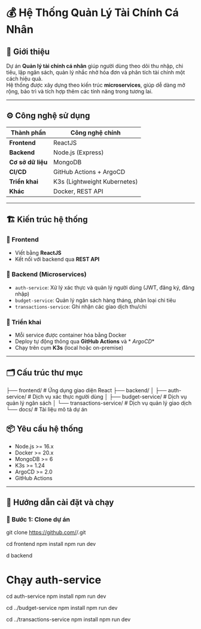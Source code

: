 # 💰 Hệ Thống Quản Lý Tài Chính Cá Nhân

## 🧩 Giới thiệu
Dự án **Quản lý tài chính cá nhân** giúp người dùng theo dõi thu nhập, chi tiêu, lập ngân sách, quản lý nhắc nhở hóa đơn và phân tích tài chính một cách hiệu quả.  
Hệ thống được xây dựng theo kiến trúc **microservices**, giúp dễ dàng mở rộng, bảo trì và tích hợp thêm các tính năng trong tương lai.

---

## ⚙️ Công nghệ sử dụng

| Thành phần        | Công nghệ chính            |
|-------------------|-----------------------------|
| **Frontend**      | ReactJS                     |
| **Backend**       | Node.js (Express)           |
| **Cơ sở dữ liệu** | MongoDB                     |
| **CI/CD**         | GitHub Actions + ArgoCD     |
| **Triển khai**    | K3s (Lightweight Kubernetes)|
| **Khác**          | Docker, REST API            |

---

## 🏗️ Kiến trúc hệ thống

### 🔹 Frontend
- Viết bằng **ReactJS**
- Kết nối với backend qua **REST API**

### 🔹 Backend (Microservices)
- `auth-service`: Xử lý xác thực và quản lý người dùng (JWT, đăng ký, đăng nhập)
- `budget-service`: Quản lý ngân sách hàng tháng, phân loại chi  tiêu
- `transactions-service`: Ghi nhận các giao dịch thu/chi

### 🔹 Triển khai
- Mỗi service được container hóa bằng Docker
- Deploy tự động thông qua **GitHub Actions** và * *ArgoCD**
- Chạy trên cụm **K3s** (local hoặc on-premise)

---

## 🗂️ Cấu trúc thư mục
├── frontend/ # Ứng dụng giao diện React
├── backend/
│ ├── auth-service/ # Dịch vụ xác thực người dùng
│ ├── budget-service/ # Dịch vụ quản lý ngân sách
│ └── transactions-service/ # Dịch vụ quản lý giao dịch
└── docs/ # Tài liệu mô tả dự án

## 📦 Yêu cầu hệ thống

- Node.js >= 16.x  
- Docker >= 20.x  
- MongoDB >= 6  
- K3s >= 1.24  
- ArgoCD >= 2.0  
- GitHub Actions

---

## 🚀 Hướng dẫn cài đặt và chạy

### 🔸 Bước 1: Clone dự án

git clone https://github.com/<your-org>/<your-repo>.git


cd frontend
npm install
npm run dev

d backend

# Chạy auth-service
cd auth-service
npm install
npm run dev

cd ../budget-service
npm install
npm run dev

cd ../transactions-service
npm install
npm run dev
